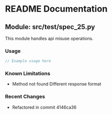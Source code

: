 # README Documentation

## Module: src/test/spec_25.py

This module handles api misuse operations.

### Usage

```javascript
// Example usage here
```

### Known Limitations

- Method not found Different response format

### Recent Changes

- Refactored in commit 4146ca36
